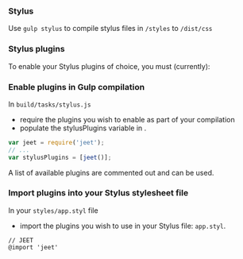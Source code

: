 ### Stylus

Use `gulp stylus` to compile stylus files in `/styles` to `/dist/css`

### Stylus plugins

To enable your Stylus plugins of choice, you must (currently):

### Enable plugins in Gulp compilation

In `build/tasks/stylus.js`

-	require the plugins you wish to enable as part of your compilation
-	populate the stylusPlugins variable in .

```js
var jeet = require('jeet');
// ...
var stylusPlugins = [jeet()];
```

A list of available plugins are commented out and can be used.

### Import plugins into your Stylus stylesheet file

In your `styles/app.styl` file

-	import the plugins you wish to use in your Stylus file: `app.styl`.

```stylus
// JEET
@import 'jeet'
```
